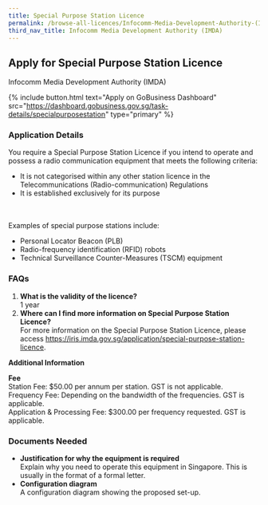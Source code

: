 ```yaml
---
title: Special Purpose Station Licence
permalink: /browse-all-licences/Infocomm-Media-Development-Authority-(IMDA)/Special-Purpose-Station-Licence
third_nav_title: Infocomm Media Development Authority (IMDA)
---
```


## Apply for Special Purpose Station Licence

Infocomm Media Development Authority (IMDA)

{% include button.html text="Apply on GoBusiness Dashboard" src="https://dashboard.gobusiness.gov.sg/task-details/specialpurposestation" type="primary" %}

<H3>Application Details</H3>

<p>You require a Special Purpose Station Licence if you intend to operate and possess a radio communication equipment that meets the following criteria:
<ul>
    <li>It is not categorised within any other station licence in the Telecommunications (Radio-communication) Regulations</li>
    <li>It is established exclusively for its purpose</li>
</ul> 
<br><br>Examples of special purpose stations include:
<ul>
    <li>Personal Locator Beacon (PLB)</li>
    <li>Radio-frequency identification (RFID) robots</li>
    <li>Technical Surveillance Counter-Measures (TSCM) equipment</li>
</ul>
</p>

<h3>FAQs</h3>
<ol>
    <li>
        <strong>What is the validity of the licence?</strong>
        <br>1 year
    </li>
    <li>
        <strong>Where can I find more information on Special Purpose Station Licence?</strong>
        <br>For more information on the Special Purpose Station Licence, please access <a href="https://iris.imda.gov.sg/application/special-purpose-station-licence" target="_blank" rel="noopener">https://iris.imda.gov.sg/application/special-purpose-station-licence</a>.
    </li>
</ol>

<strong>Additional Information</strong>

<p>
    <strong>Fee</strong>
    <br>Station Fee: $50.00 per annum per station. GST is not applicable.
    <br>Frequency Fee: Depending on the bandwidth of the frequencies. GST is applicable.
    <br>Application & Processing Fee: $300.00 per frequency requested. GST is applicable.
</p>

<H3>Documents Needed</H3>

<ul>
    <li>
        <strong>Justification for why the equipment is required</strong>
        <br>Explain why you need to operate this equipment in Singapore. This is usually in the format of a formal letter.
    </li>
    <li>
        <strong>Configuration diagram</strong>
        <br>A configuration diagram showing the proposed set-up.
    </li>
</ul>
